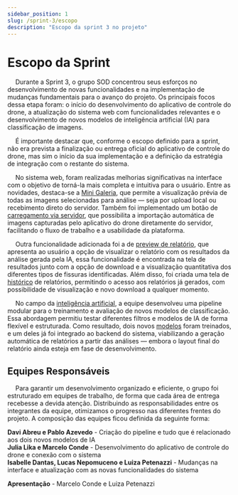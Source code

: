 ```yaml
---
sidebar_position: 1
slug: /sprint-3/escopo
description: "Escopo da sprint 3 no projeto"
---
```


# Escopo da Sprint

&emsp; Durante a Sprint 3, o grupo SOD concentrou seus esforços no desenvolvimento de novas funcionalidades e na implementação de mudanças fundamentais para o avanço do projeto. Os principais focos dessa etapa foram: o início do desenvolvimento do aplicativo de controle do drone, a atualização do sistema web com funcionalidades relevantes e o desenvolvimento de novos modelos de inteligência artificial (IA) para classificação de imagens.

&emsp; É importante destacar que, conforme o escopo definido para a sprint, não era prevista a finalização ou entrega oficial do aplicativo de controle do drone, mas sim o início da sua implementação e a definição da estratégia de integração com o restante do sistema.

&emsp; No sistema web, foram realizadas melhorias significativas na interface com o objetivo de torná-la mais completa e intuitiva para o usuário. Entre as novidades, destaca-se a [Mini Galeria](./front-end), que permite a visualização prévia de todas as imagens selecionadas para análise — seja por upload local ou recebimento direto do servidor. Também foi implementado um botão de [carregamento via servidor](./front-end), que possibilita a importação automática de imagens capturadas pelo aplicativo do drone diretamente do servidor, facilitando o fluxo de trabalho e a usabilidade da plataforma.

&emsp; Outra funcionalidade adicionada foi a de [preview de relatório](./front-end), que apresenta ao usuário a opção de visualizar o relatório com os resultados da análise gerada pela IA, essa funcionalidade é encontrada na tela de resultados junto com a opção de download e a visualização quantitativa dos diferentes tipos de fissuras identificadas. Além disso, foi criada uma tela de [histórico](./front-end) de relatórios, permitindo o acesso aos relatórios já gerados, com possibilidade de visualização e novo download a qualquer momento.

&emsp; No campo da [inteligência artificial](./inteligencia-artificial/preprocessamento-imagens.md), a equipe desenvolveu uma pipeline modular para o treinamento e avaliação de novos modelos de classificação. Essa abordagem permitiu testar diferentes filtros e modelos de IA de forma flexível e estruturada. Como resultado, dois novos [modelos](./inteligencia-artificial/modelos/primeiro-modelo-s3.md) foram treinados, e um deles já foi integrado ao backend do sistema, viabilizando a geração automática de relatórios a partir das análises — embora o layout final do relatório ainda esteja em fase de desenvolvimento.

## Equipes Responsáveis

&emsp; Para garantir um desenvolvimento organizado e eficiente, o grupo foi estruturado em equipes de trabalho, de forma que cada área de entrega recebesse a devida atenção. Distribuindo as responsabilidades entre os integrantes da equipe, otimizamos o progresso nas diferentes frentes do projeto. A composição das equipes ficou definida da seguinte forma:

**Davi Abreu e Pablo Azevedo** - Criação do pipeline e tudo que é relacionado aos dois novos modelos de IA  
**Julia Lika e Marcelo Conde** - Desenvolvimento do aplicativo de controle do drone e conexão com o sistema  
**Isabelle Dantas, Lucas Nepomuceno e Luiza Petenazzi** - Mudanças na interface e atualização com as novas funcionalidades do sistema  

**Apresentação** - Marcelo Conde e Luiza Petenazzi


